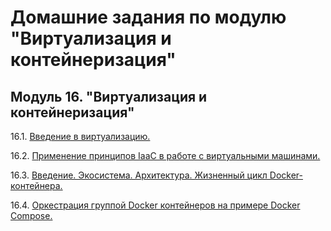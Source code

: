# Домашние задания по модулю "Виртуализация и контейнеризация"


## Модуль 16. "Виртуализация и контейнеризация"

16.1. [Введение в виртуализацию.](https://github.com/BaryshnikovNV/netology-devops/blob/virt-02-iaac/VIRTD-35/virt/16.1-virt-01-basics/virt-01-basics.md)

16.2. [Применение принципов IaaC в работе с виртуальными машинами.](https://github.com/BaryshnikovNV/netology-devops/blob/virt-02-iaac/VIRTD-35/virt/16.2-virt-02-iaac/virt-02-iaac.md)

16.3. [Введение. Экосистема. Архитектура. Жизненный цикл Docker-контейнера.](https://github.com/BaryshnikovNV/netology-devops/blob/virt-03-docker/VIRTD-35/virt/16.3-virt-03-docker/virt-03-docker.md)

16.4. [Оркестрация группой Docker контейнеров на примере Docker Compose.](https://github.com/BaryshnikovNV/netology-devops/blob/virt-04-docker-compose/VIRTD-35/virt/16.4-virt-04-docker-compose/virt-04-docker-compose.md)